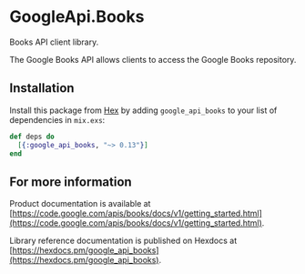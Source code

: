 # GoogleApi.Books

Books API client library.

The Google Books API allows clients to access the Google Books repository.

## Installation

Install this package from [Hex](https://hex.pm) by adding
`google_api_books` to your list of dependencies in `mix.exs`:

```elixir
def deps do
  [{:google_api_books, "~> 0.13"}]
end
```

## For more information

Product documentation is available at [https://code.google.com/apis/books/docs/v1/getting_started.html](https://code.google.com/apis/books/docs/v1/getting_started.html).

Library reference documentation is published on Hexdocs at
[https://hexdocs.pm/google_api_books](https://hexdocs.pm/google_api_books).
